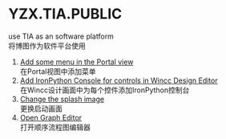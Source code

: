 # YZX.TIA.PUBLIC
use TIA as an software platform</br>
将博图作为软件平台使用</br>

1. [Add some menu in the Portal view](https://github.com/yanzixiang/YZX.TIA.PUBLIC/wiki/Add-some-menu-in-the-Portal-view)</br>
  在Portal视图中添加菜单
2. [Add IronPython Console for controls in Wincc Design Editor](https://github.com/yanzixiang/YZX.TIA.PUBLIC/wiki/Add-IronPython-Console-for-controls-in-Wincc-Design-Editor)</br>
  在Wincc设计画面中为每个控件添加IronPython控制台
3. [Change the splash image](https://github.com/yanzixiang/YZX.TIA.PUBLIC/wiki/Change-the-splash-image)</br>
   更换启动画面
4. [Open Graph Editor](https://github.com/yanzixiang/YZX.TIA.PUBLIC/wiki/Open-Graph-Editor)</br>
   打开顺序流程图编辑器